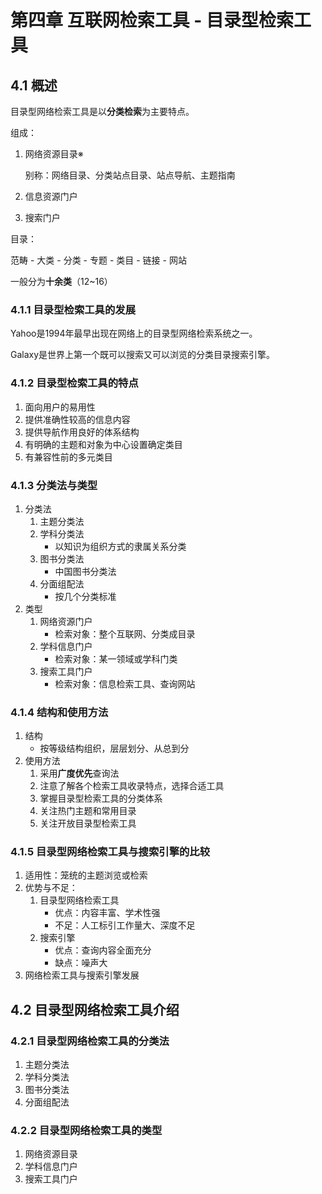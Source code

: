 # 第四章 互联网检索工具 - 目录型检索工具

## 4.1 概述

目录型网络检索工具是以**分类检索**为主要特点。

组成：

1. 网络资源目录※

   别称：网络目录、分类站点目录、站点导航、主题指南

2. 信息资源门户

3. 搜索门户

目录：

范畴 - 大类 - 分类 - 专题 - 类目 - 链接 - 网站

一般分为**十余类**（12~16）

### 4.1.1 目录型检索工具的发展

Yahoo是1994年最早出现在网络上的目录型网络检索系统之一。

Galaxy是世界上第一个既可以搜索又可以浏览的分类目录搜索引擎。

### 4.1.2 目录型检索工具的特点

1. 面向用户的易用性
2. 提供准确性较高的信息内容
3. 提供导航作用良好的体系结构
4. 有明确的主题和对象为中心设置确定类目
5. 有兼容性前的多元类目

### 4.1.3 分类法与类型

1. 分类法
   1. 主题分类法
   2. 学科分类法
      - 以知识为组织方式的隶属关系分类
   3. 图书分类法
      - 中国图书分类法
   4. 分面组配法
      - 按几个分类标准
2. 类型
   1. 网络资源门户
      - 检索对象：整个互联网、分类成目录
   2. 学科信息门户
      - 检索对象：某一领域或学科门类
   3. 搜索工具门户
      - 检索对象：信息检索工具、查询网站

### 4.1.4 结构和使用方法

1. 结构
   - 按等级结构组织，层层划分、从总到分
2. 使用方法
   1. 采用**广度优先**查询法
   2. 注意了解各个检索工具收录特点，选择合适工具
   3. 掌握目录型检索工具的分类体系
   4. 关注热门主题和常用目录
   5. 关注开放目录型检索工具

### 4.1.5 目录型网络检索工具与搜索引擎的比较

1. 适用性：笼统的主题浏览或检索
2. 优势与不足：
   1. 目录型网络检索工具
      - 优点：内容丰富、学术性强
      - 不足：人工标引工作量大、深度不足
   2. 搜索引擎
      - 优点：查询内容全面充分
      - 缺点：噪声大
3. 网络检索工具与搜索引擎发展

## 4.2 目录型网络检索工具介绍

### 4.2.1  目录型网络检索工具的分类法

1. 主题分类法
2. 学科分类法
3. 图书分类法
4. 分面组配法

### 4.2.2 目录型网络检索工具的类型

1. 网络资源目录
2. 学科信息门户
3. 搜索工具门户